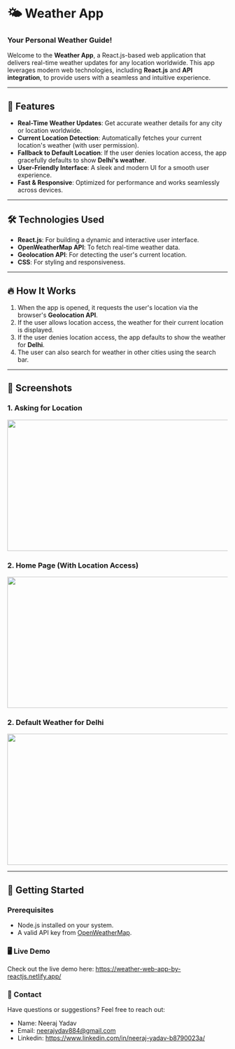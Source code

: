 # 🌤️ **Weather App**

### **Your Personal Weather Guide!**

Welcome to the **Weather App**, a React.js-based web application that delivers real-time weather updates for any location worldwide. This app leverages modern web technologies, including **React.js** and **API integration**, to provide users with a seamless and intuitive experience.

---

## 🚀 **Features**

- **Real-Time Weather Updates**: Get accurate weather details for any city or location worldwide.
- **Current Location Detection**: Automatically fetches your current location's weather (with user permission).
- **Fallback to Default Location**: If the user denies location access, the app gracefully defaults to show **Delhi's weather**.
- **User-Friendly Interface**: A sleek and modern UI for a smooth user experience.
- **Fast & Responsive**: Optimized for performance and works seamlessly across devices.

---

## 🛠️ **Technologies Used**

- **React.js**: For building a dynamic and interactive user interface.
- **OpenWeatherMap API**: To fetch real-time weather data.
- **Geolocation API**: For detecting the user's current location.
- **CSS**: For styling and responsiveness.

---

## 🔥 **How It Works**

1. When the app is opened, it requests the user's location via the browser's **Geolocation API**.
2. If the user allows location access, the weather for their current location is displayed.
3. If the user denies location access, the app defaults to show the weather for **Delhi**.
4. The user can also search for weather in other cities using the search bar.

---

## 📸 **Screenshots**

### **1. Asking for Location**
<img width="600" height="300" src="https://github.com/neerajydav/All-my-image-Assets/blob/main/Screenshot%202025-02-08%20174137.png?raw=true"/>

### **2. Home Page (With Location Access)**

<img width="600" height="300" src="https://github.com/neerajydav/All-my-image-Assets/blob/main/location-granted.png?raw=true"/>


### **2. Default Weather for Delhi**
<img width="600" height="300" src="https://github.com/neerajydav/All-my-image-Assets/blob/main/locationnotgranted.png?raw=true"/>

---

## 📂 **Getting Started**

### **Prerequisites**
- Node.js installed on your system.
- A valid API key from [OpenWeatherMap](https://openweathermap.org/api).



### **🖥️ Live Demo**
Check out the live demo here: https://weather-web-app-by-reactjs.netlify.app/

### **📧 Contact**
Have questions or suggestions? Feel free to reach out:

- Name: Neeraj Yadav
- Email: neerajydav884@gmail.com
- Linkedin: https://www.linkedin.com/in/neeraj-yadav-b8790023a/


